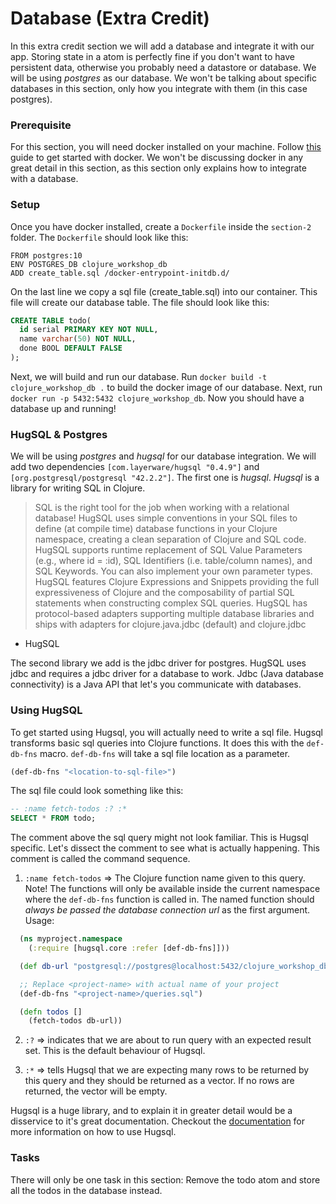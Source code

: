 # Database (Extra Credit)

In this extra credit section we will add a database and integrate it with our app. Storing state in a atom is perfectly fine if you don't want to have persistent data, otherwise you probably need a datastore or database. We will be using _postgres_ as our database. We won't be talking about specific databases in this section, only how you integrate with them (in this case postgres).

### Prerequisite

For this section, you will need docker installed on your machine. Follow [this](https://runnable.com/docker/getting-started/) guide to get started with docker. We won't be discussing docker in any great detail in this section, as this section only explains how to integrate with a database.

### Setup

Once you have docker installed, create a `Dockerfile` inside the `section-2` folder. The `Dockerfile` should look like this:

```
FROM postgres:10
ENV POSTGRES_DB clojure_workshop_db
ADD create_table.sql /docker-entrypoint-initdb.d/
```

On the last line we copy a sql file (create_table.sql) into our container. This file will create our database table. The file should look like this:

```sql
CREATE TABLE todo(
  id serial PRIMARY KEY NOT NULL,
  name varchar(50) NOT NULL,
  done BOOL DEFAULT FALSE
);
```

Next, we will build and run our database.
Run `docker build -t clojure_workshop_db .` to build the docker image of our database. Next, run `docker run -p 5432:5432 clojure_workshop_db`.
Now you should have a database up and running!

### HugSQL & Postgres

We will be using *postgres* and *hugsql* for our database integration. We will add two dependencies `[com.layerware/hugsql "0.4.9"]` and `[org.postgresql/postgresql "42.2.2"]`. The first one is *hugsql*. *Hugsql* is a library for writing SQL in Clojure.

>SQL is the right tool for the job when working with a relational database!
HugSQL uses simple conventions in your SQL files to define (at compile time) database functions in your Clojure namespace, creating a clean separation of Clojure and SQL code.
HugSQL supports runtime replacement of SQL Value Parameters (e.g., where id = :id), SQL Identifiers (i.e. table/column names), and SQL Keywords. You can also implement your own parameter types.
HugSQL features Clojure Expressions and Snippets providing the full expressiveness of Clojure and the composability of partial SQL statements when constructing complex SQL queries.
HugSQL has protocol-based adapters supporting multiple database libraries and ships with adapters for clojure.java.jdbc (default) and clojure.jdbc

- HugSQL

The second library we add is the jdbc driver for postgres. HugSQL uses jdbc and requires a jdbc driver for a database to work. Jdbc (Java database connectivity) is a Java API that let's you communicate with databases.

### Using HugSQL

To get started using Hugsql, you will actually need to write a sql file. Hugsql transforms basic sql queries into Clojure functions. It does this with the `def-db-fns` macro. `def-db-fns` will take a sql file location as a parameter.

```clojure
(def-db-fns "<location-to-sql-file>")
```
The sql file could look something like this:

```sql
-- :name fetch-todos :? :*
SELECT * FROM todo;
```

The comment above the sql query might not look familiar. This is Hugsql specific. Let's dissect the comment to see what is actually happening. This comment is called the command sequence.

1. `:name fetch-todos` => The Clojure function name given to this query. Note! The functions will only be available inside the current namespace where the `def-db-fns` function is called in. The named function should *always be passed the database connection url* as the first argument.
Usage:
```clojure
  (ns myproject.namespace
    (:require [hugsql.core :refer [def-db-fns]]))

  (def db-url "postgresql://postgres@localhost:5432/clojure_workshop_db")

  ;; Replace <project-name> with actual name of your project
  (def-db-fns "<project-name>/queries.sql")

  (defn todos []
    (fetch-todos db-url))
```

2. `:?` => indicates that we are about to run query with an expected result set. This is the default behaviour of Hugsql.

3. `:*` => tells Hugsql that we are expecting many rows to be returned by this query and they should be returned as a vector. If no rows are returned, the vector will be empty.

Hugsql is a huge library, and to explain it in greater detail would be a disservice to it's great documentation. Checkout the [documentation](https://www.hugsql.org/#detail) for more information on how to use Hugsql.


### Tasks

There will only be one task in this section: Remove the todo atom and store all the todos in the database instead.
